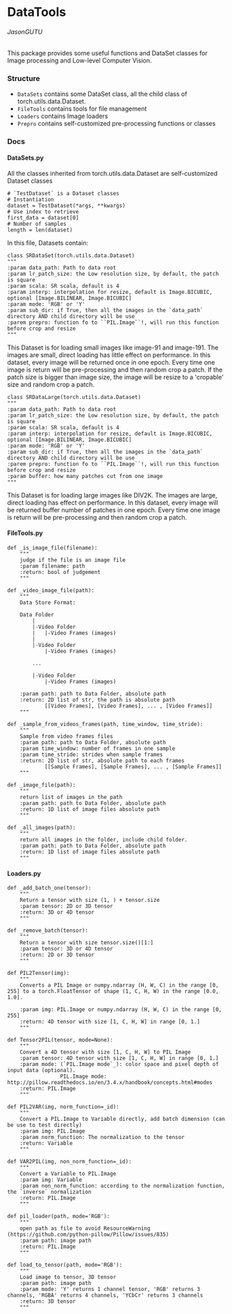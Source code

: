 # DataTools
###### JasonGUTU
This package provides some useful functions and DataSet classes for Image processing and Low-level Computer Vision.
### Structure
- `DataSets` contains some DataSet class, all the child class of torch.utils.data.Dataset.
- `FileTools` contains tools for file management
- `Loaders` contains Image loaders
- `Prepro` contains self-customized pre-processing functions or classes
### Docs
#### DataSets.py
All the classes inherited from torch.utils.data.Dataset are self-customized Dataset classes
```[Python]
# `TestDataset` is a Dataset classes
# Instantiation
dataset = TestDataset(*args, **kwargs)
# Use index to retrieve
first_data = dataset[0]
# Number of samples
length = len(dataset)
```
In this file, Datasets contain:
```
class SRDataSet(torch.utils.data.Dataset)
"""
:param data_path: Path to data root
:param lr_patch_size: the Low resolution size, by default, the patch is square
:param scala: SR scala, default is 4
:param interp: interpolation for resize, default is Image.BICUBIC, optional [Image.BILINEAR, Image.BICUBIC]
:param mode: 'RGB' or 'Y'
:param sub_dir: if True, then all the images in the `data_path` directory AND child directory will be use
:parem prepro: function fo to ``PIL.Image``!, will run this function before crop and resize
"""
```
This Dataset is for loading small images like image-91 and image-191.
The images are small, direct loading has little effect on performance.
In this dataset, every image will be returned once in one epoch.
Every time one image is return will be pre-processing and then random crop a patch.
If the patch size is bigger than image size, the image will be resize to a 'cropable' size and random crop a patch.

```
class SRDataLarge(torch.utils.data.Dataset)
"""
:param data_path: Path to data root
:param lr_patch_size: the Low resolution size, by default, the patch is square
:param scala: SR scala, default is 4
:param interp: interpolation for resize, default is Image.BICUBIC, optional [Image.BILINEAR, Image.BICUBIC]
:param mode: 'RGB' or 'Y'
:param sub_dir: if True, then all the images in the `data_path` directory AND child directory will be use
:parem prepro: function fo to ``PIL.Image``!, will run this function before crop and resize
:param buffer: how many patches cut from one image
"""
```
This Dataset is for loading large images like DIV2K.
The images are large, direct loading has effect on performance.
In this dataset, every image will be returned buffer number of patches in one epoch.
Every time one image is return will be pre-processing and then random crop a patch.

#### FileTools.py
```[Python]
def _is_image_file(filename):
    """
    judge if the file is an image file
    :param filename: path
    :return: bool of judgement
    """
```
```[Python]
def _video_image_file(path):
    """
    Data Store Format:

    Data Folder
        |
        |-Video Folder
        |   |-Video Frames (images)
        |
        |-Video Folder
            |-Video Frames (images)

        ...

        |-Video Folder
            |-Video Frames (images)

    :param path: path to Data Folder, absolute path
    :return: 2D list of str, the path is absolute path
            [[Video Frames], [Video Frames], ... , [Video Frames]]
    """
```
```[Python]
def _sample_from_videos_frames(path, time_window, time_stride):
    """
    Sample from video frames files
    :param path: path to Data Folder, absolute path
    :param time_window: number of frames in one sample
    :param time_stride: strides when sample frames
    :return: 2D list of str, absolute path to each frames
            [[Sample Frames], [Sample Frames], ... , [Sample Frames]]
    """
```
```[Python]
def _image_file(path):
    """
    return list of images in the path
    :param path: path to Data Folder, absolute path
    :return: 1D list of image files absolute path
    """
```
```[Python]
def _all_images(path):
    """
    return all images in the folder, include child folder.
    :param path: path to Data Folder, absolute path
    :return: 1D list of image files absolute path
    """
```

#### Loaders.py

```[Python]
def _add_batch_one(tensor):
    """
    Return a tensor with size (1, ) + tensor.size
    :param tensor: 2D or 3D tensor
    :return: 3D or 4D tensor
    """
```
```[Python]
def _remove_batch(tensor):
    """
    Return a tensor with size tensor.size()[1:]
    :param tensor: 3D or 4D tensor
    :return: 2D or 3D tensor
    """
```
```[Python]
def PIL2Tensor(img):
    """
    Converts a PIL Image or numpy.ndarray (H, W, C) in the range [0, 255] to a torch.FloatTensor of shape (1, C, H, W) in the range [0.0, 1.0].

    :param img: PIL.Image or numpy.ndarray (H, W, C) in the range [0, 255]
    :return: 4D tensor with size [1, C, H, W] in range [0, 1.]
    """
```
```[Python]
def Tensor2PIL(tensor, mode=None):
    """
    Convert a 4D tensor with size [1, C, H, W] to PIL Image
    :param tensor: 4D tensor with size [1, C, H, W] in range [0, 1.]
    :param mode: (`PIL.Image mode`_): color space and pixel depth of input data (optional).
                 PIL.Image mode: http://pillow.readthedocs.io/en/3.4.x/handbook/concepts.html#modes
    :return: PIL.Image
    """
```
```[Python]
def PIL2VAR(img, norm_function=_id):
    """
    Convert a PIL.Image to Variable directly, add batch dimension (can be use to test directly)
    :param img: PIL.Image
    :param norm_function: The normalization to the tensor
    :return: Variable
    """
```
```[Python]
def VAR2PIL(img, non_norm_function=_id):
    """
    Convert a Variable to PIL.Image
    :param img: Variable
    :param non_norm_function: according to the normalization function, the `inverse` normalization
    :return: PIL.Image
    """
```
```[Python]
def pil_loader(path, mode='RGB'):
    """
    open path as file to avoid ResourceWarning (https://github.com/python-pillow/Pillow/issues/835)
    :param path: image path
    :return: PIL.Image
    """
```
```[Python]
def load_to_tensor(path, mode='RGB'):
    """
    Load image to tensor, 3D tensor
    :param path: image path
    :param mode: 'Y' returns 1 channel tensor, 'RGB' returns 3 channels, 'RGBA' returns 4 channels, 'YCbCr' returns 3 channels
    :return: 3D tensor
    """
```



